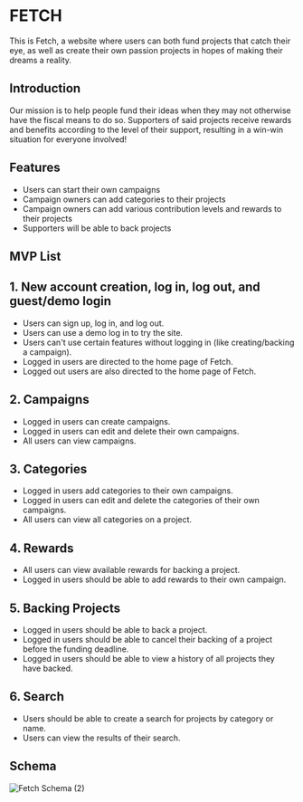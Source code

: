 # FETCH
This is Fetch, a website where users can both fund projects that catch their eye, as well as create their own passion projects in hopes of making their dreams a reality.

## Introduction
Our mission is to help people fund their ideas when they may not otherwise have the fiscal means to do so. Supporters of said projects receive rewards and benefits according to the level of their support, resulting in a win-win situation for everyone involved!

## Features
* Users can start their own campaigns
* Campaign owners can add categories to their projects
* Campaign owners can add various contribution levels and rewards to their projects
* Supporters will be able to back projects

## MVP List

## 1. New account creation, log in, log out, and guest/demo login
* Users can sign up, log in, and log out.
* Users can use a demo log in to try the site.
* Users can't use certain features without logging in (like creating/backing a campaign).
* Logged in users are directed to the home page of Fetch.
* Logged out users are also directed to the home page of Fetch.

## 2. Campaigns
* Logged in users can create campaigns.
* Logged in users can edit and delete their own campaigns.
* All users can view campaigns.

## 3. Categories
* Logged in users add categories to their own campaigns.
* Logged in users can edit and delete the categories of their own campaigns.
* All users can view all categories on a project.

## 4. Rewards
* All users can view available rewards for backing a project.
* Logged in users should be able to add rewards to their own campaign.

## 5. Backing Projects
* Logged in users should be able to back a project.
* Logged in users should be able to cancel their backing of a project before the funding deadline.
* Logged in users should be able to view a history of all projects they have backed.

## 6. Search
* Users should be able to create a search for projects by category or name.
* Users can view the results of their search.

## Schema
![Fetch Schema (2)](https://github.com/srsy12/Capstone-Project/assets/107436602/48c95730-2468-4f7b-86ae-fc45e726b964)
